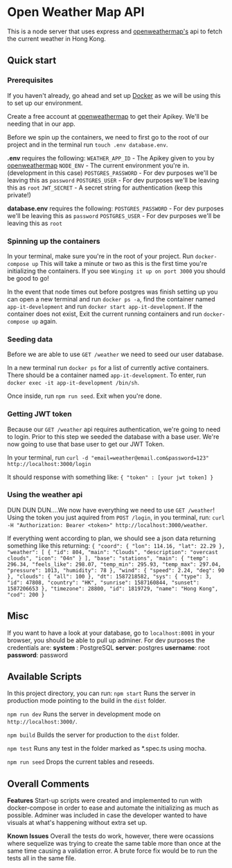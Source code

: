 # Open Weather Map API
This is a node server that uses express and [openweathermap's](https://openweathermap.org/) api to fetch the current weather in Hong Kong.

## Quick start
###  Prerequisites
If you haven't already, go ahead and set up [Docker](https://www.docker.com/) as we will be using this to set up our environment.

Create a free account at [openweathermap](https://openweathermap.org/) to get their Apikey. We'll be needing that in our app.

Before we spin up the containers, we need to first go to the root of our project and in the terminal run `touch .env database.env`.

**.env** requires the following:
`WEATHER_APP_ID` - The Apikey given to you by [openweathermap](https://openweathermap.org/)
`NODE_ENV` - The current environment you're in. (development in this case)
`POSTGRES_PASSWORD` - For dev purposes we'll be leaving this as `password`
`POSTGRES_USER` - For dev purposes we'll be leaving this as `root`
`JWT_SECRET` - A secret string for authentication (keep this private!)

**database.env** requires the following:
`POSTGRES_PASSWORD` - For dev purposes we'll be leaving this as `password`
`POSTGRES_USER` - For dev purposes we'll be leaving this as `root`

###  Spinning up the containers
In your terminal, make sure you're in the root of your project.
Run `docker-compose up`
This will take a minute or two as this is the first time you're initializing the containers.
If you see `Winging it up on port 3000` you should be good to go!

In the event that node times out before postgres was finish setting up you can open a new terminal and run `docker ps -a`, find the container named `app-it-development` and run `docker start app-it-development`. If the container does not exist, Exit the current running containers and run `docker-compose up` again.

### Seeding data
Before we are able to use `GET /weather` we need to seed our user database.

In a new terminal run `docker ps` for a list of currently active containers. There should be a container named `app-it-development`. To enter, run `docker exec -it app-it-development /bin/sh`. 

Once inside, run `npm run seed`. Exit when you're done.

### Getting JWT token
Because our `GET /weather` api requires authentication, we're going to need to login. Prior to this step we seeded the database with a base user. We're now going to use that base user to get our JWT Token. 

In your terminal, run `curl -d "email=weather@email.com&password=123" http://localhost:3000/login`

It should response with something like: `{ "token" : [your jwt token] }`

### Using the weather api
DUN DUN DUN....We now have everything we need to use `GET /weather`!
Using the token you just aquired from `POST /login`, in you terminal, run:
`curl -H "Authorization: Bearer <token>" http://localhost:3000/weather`.

If everything went according to plan, we should see a json data returning something like this returning: 
`{
  "coord": {
    "lon": 114.16,
    "lat": 22.29
  },
  "weather": [
    {
      "id": 804,
      "main": "Clouds",
      "description": "overcast clouds",
      "icon": "04n"
    }
  ],
  "base": "stations",
  "main": {
    "temp": 296.34,
    "feels_like": 298.07,
    "temp_min": 295.93,
    "temp_max": 297.04,
    "pressure": 1013,
    "humidity": 78
  },
  "wind": {
    "speed": 2.24,
    "deg": 90
  },
  "clouds": {
    "all": 100
  },
  "dt": 1587218582,
  "sys": {
    "type": 3,
    "id": 47808,
    "country": "HK",
    "sunrise": 1587160844,
    "sunset": 1587206653
  },
  "timezone": 28800,
  "id": 1819729,
  "name": "Hong Kong",
  "cod": 200
}`

## Misc
If you want to have a look at your database, go to `localhost:8001` in your browser, you should be able to pull up adminer. For dev purposes the credentials are:
**system**	: PostgreSQL
**server**: postgres
**username**: root
**password**: password

## Available Scripts
In this project directory, you can run:
`npm start` 
Runs the server in production mode pointing to the build in the `dist` folder.

`npm run dev`
Runs the server in development mode on `http://localhost:3000/`.

`npm build`
Builds the server for production to the `dist` folder.

`npm test`
Runs any test in the folder marked as *.spec.ts using mocha.

`npm run seed`
Drops the current tables and reseeds.

## Overall Comments
**Features**
Start-up scripts were created and implemented to run with docker-compose in order to ease and automate the initializing as much as possible. Adminer was included in case the developer wanted to have visuals at what's happening without extra set up.

**Known Issues**
Overall the tests do work, however, there were ocassions where sequelize was trying to create the same table more than once at the same time causing a validation error. A brute force fix would be to run the tests all in the same file.
